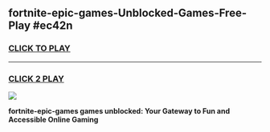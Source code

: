 
## fortnite-epic-games-Unblocked-Games-Free-Play #ec42n
<h3>
<a href="https://us.freeplayer.one?title=fortnite-epic-games&ref=9M">CLICK TO PLAY</a></h3>
<hr>

<h3>
<a href="https://us.freeplayer.one?title=fortnite-epic-games&ref=9M">CLICK 2 PLAY</a>
  
</h3>

<a href="https://us.freeplayer.one?title=fortnite-epic-games&ref=9M"><img src="https://clearcache.store/games.png"></a>


**fortnite-epic-games games unblocked: Your Gateway to Fun and Accessible Online Gaming**
